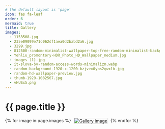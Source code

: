 ```yaml
---
# the default layout is 'page'
icon: fas fa-leaf
order: 6
mermaid: true
title: Gallery
images:
  - 1153508.jpg
  - 235e09099e71c062df1aea0d2babd2a6.jpg
  - 3299.jpg
  - 812500-random-minimalist-wallpaper-top-free-random-minimalist-background.jpg
  - Yehliu_promontory-HDR_Photo_HD_Wallpaper_medium.jpg
  - images (1).jpg
  - it-slova-by-random-access-words-minimalizm.webp
  - random-background-1920-x-1200-bzjvex0ybs2qwxlb.jpg
  - random-hd-wallpaper-preview.jpg
  - thumb-1920-1082567.jpg
  - vHUSx5.png
---
```


<h1>{{ page.title }}</h1>

<div class="gallery">
  {% for image in page.images %}
    <div class="gallery-item">
      <img src="{{ image }}" alt="Gallery image">
    </div>
  {% endfor %}
</div>

<style>
.gallery {
  display: flex;
  flex-wrap: wrap;
  gap: 10px;
}
.gallery-item img {
  max-width: 100%;
  height: auto;
  border: 1px solid #ccc;
}
</style>
